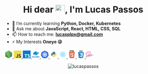 <h1 align="center">Hi dear <img src="https://raw.githubusercontent.com/kaueMarques/kaueMarques/master/hi.gif" width="30"  height="25">, I'm Lucas Passos</h1>

- 🌱 I’m currently learning **Python, Docker, Kubernetes**
- 💬 Ask me about **JavaScript, React, HTML, CSS, SQL**
- 📫 How to reach me: **lucasplpx@gmail.com**
- ⚡ My Interests **Oneye 😜**

<p align="left">
<a class="topic" href="https://github.com/topics/nodejs">
  <img
    src="https://raw.githubusercontent.com/github/explore/fd96fceccf8c42c99cbe29cf0f8dcc4736fcb85a/topics/nodejs/nodejs.png"
    width="25" height="25" alt="NodeJS" />
</a>
<a class="topic" href="https://github.com/topics/javascript">
  <img
    src="https://raw.githubusercontent.com/github/explore/80688e429a7d4ef2fca1e82350fe8e3517d3494d/topics/javascript/javascript.png"
    width="25" height="25" alt="JavaScript" />
</a>

<a class="topic" href="https://github.com/topics/typescript">
  <img
    src="https://raw.githubusercontent.com/github/explore/80688e429a7d4ef2fca1e82350fe8e3517d3494d/topics/typescript/typescript.png"
    width="25" height="25" alt="TypeScript" />
</a>

<a class="topic" href="https://github.com/topics/docker">
<img
  src="https://raw.githubusercontent.com/github/explore/80688e429a7d4ef2fca1e82350fe8e3517d3494d/topics/docker/docker.png"
  width="25" height="25" alt="Docker" />
</a>
<a class="topic" href="https://github.com/topics/kubernetes">
  <img
    src="https://raw.githubusercontent.com/github/explore/80688e429a7d4ef2fca1e82350fe8e3517d3494d/topics/kubernetes/kubernetes.png"
    width="25" height="25" alt="Kubernetes" />
</a>
<a class="topic" href="https://github.com/topics/python">
  <img
    src="https://raw.githubusercontent.com/github/explore/80688e429a7d4ef2fca1e82350fe8e3517d3494d/topics/python/python.png"
    width="25" height="25" alt="Python" />
</a>

<a class="topic" href="https://github.com/topics/react">
  <img
    src="https://raw.githubusercontent.com/github/explore/80688e429a7d4ef2fca1e82350fe8e3517d3494d/topics/react/react.png"
    width="25" height="25" alt="React" />
</a>

<a class="topic" href="https://github.com/topics/html">
  <img
    src="https://raw.githubusercontent.com/github/explore/80688e429a7d4ef2fca1e82350fe8e3517d3494d/topics/html/html.png"
    width="25" height="25" alt="HTML" />
</a>

<a class="topic" href="https://github.com/topics/css">
  <img
    src="https://raw.githubusercontent.com/github/explore/80688e429a7d4ef2fca1e82350fe8e3517d3494d/topics/css/css.png"
    width="25" height="25" alt="CSS" />
</a>

<a class="topic" href="https://github.com/topics/sass">
  <img
    src="https://raw.githubusercontent.com/github/explore/80688e429a7d4ef2fca1e82350fe8e3517d3494d/topics/sass/sass.png"
    width="25" height="25" alt="Sass" />
</a>

<div align="center">
  <img  src="https://github-readme-stats.vercel.app/api?username=Lucasplpx&show_icons=true&theme=radical" alt="lucaspassos"/>
</div>

<!--
**Lucasplpx/Lucasplpx** is a ✨ _special_ ✨ repository because its `README.md` (this file) appears on your GitHub profile.
Here are some ideas to get you started:
- 🔭 I’m currently working on ...
- 🌱 I’m currently learning ...
- 👯 I’m looking to collaborate on ...
- 🤔 I’m looking for help with ...
- 💬 Ask me about ...
- 📫 How to reach me: ...
- 😄 Pronouns: ...
- ⚡ Fun fact: ...
-->
